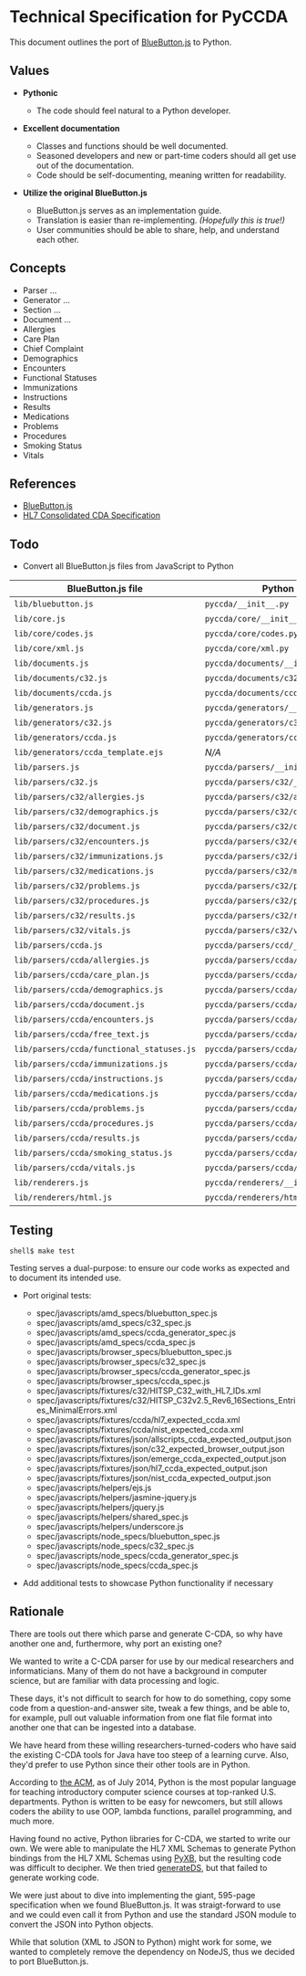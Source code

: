 Technical Specification for PyCCDA
==================================

This document outlines the port of [BlueButton.js][] to Python.

[BlueButton.js]: https://github.com/blue-button/bluebutton.js/


Values
------

 - **Pythonic**
   - The code should feel natural to a Python developer.

 - **Excellent documentation**
   - Classes and functions should be well documented.
   - Seasoned developers and new or part-time coders should all get use out of
   the documentation.
   - Code should be self-documenting, meaning written for readability.

 - **Utilize the original BlueButton.js**
   - BlueButton.js serves as an implementation guide.
   - Translation is easier than re-implementing. _(Hopefully this is true!)_
   - User communities should be able to share, help, and understand each other.


Concepts
--------

 * Parser ...
 * Generator ...
 * Section ...
 * Document ...
 * Allergies
 * Care Plan
 * Chief Complaint
 * Demographics
 * Encounters
 * Functional Statuses
 * Immunizations
 * Instructions
 * Results
 * Medications
 * Problems
 * Procedures
 * Smoking Status
 * Vitals

References
----------

 * [BlueButton.js](http://bluebuttonjs.com)
 * [HL7 Consolidated CDA Specification](http://www.hl7.org/implement/standards/product_brief.cfm?product_id=258)


Todo
----

 * Convert all BlueButton.js files from JavaScript to Python

<table>
	<thead>
	<tr>
		<th>BlueButton.js file</th>
		<th>Python equivalent</th>
		<th>Notes</th>
		<th>Ported?</th>
	</tr>
	</thead>
	<tbody>
	<tr>
	<td> <code>lib/bluebutton.js</code> </td>
	<td> <code>pyccda/__init__.py</code> </td>
	<td>&nbsp;</td>
	<td>Not yet</td>
	</tr>
	<tr class="alt">
	<td> <code>lib/core.js</code> </td>
	<td> <code>pyccda/core/__init__.py</code> </td>
	<td>&nbsp;</td>
	<td>Not yet</td>
	</tr>
	<tr class="alt">
	<td> <code>lib/core/codes.js</code> </td>
	<td> <code>pyccda/core/codes.py</code> </td>
	<td>&nbsp;</td>
	<td>Not yet</td>
	</tr>
	<tr class="alt">
	<td> <code>lib/core/xml.js</code> </td>
	<td> <code>pyccda/core/xml.py</code> </td>
	<td>&nbsp;</td>
	<td>Not yet</td>
	</tr>
	<tr>
	<td> <code>lib/documents.js</code> </td>
	<td> <code>pyccda/documents/__init__.py</code> </td>
	<td>&nbsp;</td>
	<td>Not yet</td>
	</tr>
	<tr>
	<td> <code>lib/documents/c32.js</code> </td>
	<td> <code>pyccda/documents/c32.py</code> </td>
	<td>&nbsp;</td>
	<td>Not yet</td>
	</tr>
	<tr>
	<td> <code>lib/documents/ccda.js</code> </td>
	<td> <code>pyccda/documents/ccda.py</code> </td>
	<td>&nbsp;</td>
	<td>Not yet</td>
	</tr>
	<tr class="alt">
	<td> <code>lib/generators.js</code> </td>
	<td> <code>pyccda/generators/__init__.py</code> </td>
	<td>&nbsp;</td>
	<td>Not yet</td>
	</tr>
	<tr class="alt">
	<td> <code>lib/generators/c32.js</code> </td>
	<td> <code>pyccda/generators/c32.py</code> </td>
	<td>&nbsp;</td>
	<td>Not yet</td>
	</tr>
	<tr class="alt">
	<td> <code>lib/generators/ccda.js</code> </td>
	<td> <code>pyccda/generators/ccda.py</code> </td>
	<td>&nbsp;</td>
	<td>Not yet</td>
	</tr>
	<tr class="alt">
	<td> <code>lib/generators/ccda_template.ejs</code> </td>
	<td>
	<em>N/A</em>
	</td>
	<td>&nbsp;</td>
	<td>&nbsp;</td>
	</tr>
	<tr>
	<td> <code>lib/parsers.js</code> </td>
	<td> <code>pyccda/parsers/__init__.py</code> </td>
	<td>&nbsp;</td>
	<td>Not yet</td>
	</tr>
	<tr>
	<td> <code>lib/parsers/c32.js</code> </td>
	<td> <code>pyccda/parsers/c32/__init__.py</code> </td>
	<td>&nbsp;</td>
	<td>Not yet</td>
	</tr>
	<tr>
	<td> <code>lib/parsers/c32/allergies.js</code> </td>
	<td> <code>pyccda/parsers/c32/allergies.py</code> </td>
	<td>&nbsp;</td>
	<td>Not yet</td>
	</tr>
	<tr>
	<td> <code>lib/parsers/c32/demographics.js</code> </td>
	<td> <code>pyccda/parsers/c32/demographics.py</code> </td>
	<td>&nbsp;</td>
	<td>Not yet</td>
	</tr>
	<tr>
	<td> <code>lib/parsers/c32/document.js</code> </td>
	<td> <code>pyccda/parsers/c32/document.py</code> </td>
	<td>&nbsp;</td>
	<td>Not yet</td>
	</tr>
	<tr>
	<td> <code>lib/parsers/c32/encounters.js</code> </td>
	<td> <code>pyccda/parsers/c32/encounters.py</code> </td>
	<td>&nbsp;</td>
	<td>Not yet</td>
	</tr>
	<tr>
	<td> <code>lib/parsers/c32/immunizations.js</code> </td>
	<td> <code>pyccda/parsers/c32/immunizations.py</code> </td>
	<td>&nbsp;</td>
	<td>Not yet</td>
	</tr>
	<tr>
	<td> <code>lib/parsers/c32/medications.js</code> </td>
	<td> <code>pyccda/parsers/c32/medications.py</code> </td>
	<td>&nbsp;</td>
	<td>Not yet</td>
	</tr>
	<tr>
	<td> <code>lib/parsers/c32/problems.js</code> </td>
	<td> <code>pyccda/parsers/c32/problems.py</code> </td>
	<td>&nbsp;</td>
	<td>Not yet</td>
	</tr>
	<tr>
	<td> <code>lib/parsers/c32/procedures.js</code> </td>
	<td> <code>pyccda/parsers/c32/procedures.py</code> </td>
	<td>&nbsp;</td>
	<td>Not yet</td>
	</tr>
	<tr>
	<td> <code>lib/parsers/c32/results.js</code> </td>
	<td> <code>pyccda/parsers/c32/results.py</code> </td>
	<td>&nbsp;</td>
	<td>Not yet</td>
	</tr>
	<tr>
	<td> <code>lib/parsers/c32/vitals.js</code> </td>
	<td> <code>pyccda/parsers/c32/vitals.py</code> </td>
	<td>&nbsp;</td>
	<td>Not yet</td>
	</tr>
	<tr>
	<td> <code>lib/parsers/ccda.js</code> </td>
	<td> <code>pyccda/parsers/ccd/__init__.py</code> </td>
	<td>&nbsp;</td>
	<td>Not yet</td>
	</tr>
	<tr>
	<td> <code>lib/parsers/ccda/allergies.js</code> </td>
	<td> <code>pyccda/parsers/ccda/allergies.py</code> </td>
	<td>&nbsp;</td>
	<td>Not yet</td>
	</tr>
	<tr>
	<td> <code>lib/parsers/ccda/care_plan.js</code> </td>
	<td> <code>pyccda/parsers/ccda/care_plan.py</code> </td>
	<td>&nbsp;</td>
	<td>Not yet</td>
	</tr>
	<tr>
	<td> <code>lib/parsers/ccda/demographics.js</code> </td>
	<td> <code>pyccda/parsers/ccda/demographics.py</code> </td>
	<td>&nbsp;</td>
	<td>Not yet</td>
	</tr>
	<tr>
	<td> <code>lib/parsers/ccda/document.js</code> </td>
	<td> <code>pyccda/parsers/ccda/document.py</code> </td>
	<td>&nbsp;</td>
	<td>Not yet</td>
	</tr>
	<tr>
	<td> <code>lib/parsers/ccda/encounters.js</code> </td>
	<td> <code>pyccda/parsers/ccda/encounters.py</code> </td>
	<td>&nbsp;</td>
	<td>Not yet</td>
	</tr>
	<tr>
	<td> <code>lib/parsers/ccda/free_text.js</code> </td>
	<td> <code>pyccda/parsers/ccda/free_text.py</code> </td>
	<td>&nbsp;</td>
	<td>Not yet</td>
	</tr>
	<tr>
	<td> <code>lib/parsers/ccda/functional_statuses.js</code> </td>
	<td> <code>pyccda/parsers/ccda/functional_statuses.py</code> </td>
	<td>&nbsp;</td>
	<td>Not yet</td>
	</tr>
	<tr>
	<td> <code>lib/parsers/ccda/immunizations.js</code> </td>
	<td> <code>pyccda/parsers/ccda/immunizations.py</code> </td>
	<td>&nbsp;</td>
	<td>Not yet</td>
	</tr>
	<tr>
	<td> <code>lib/parsers/ccda/instructions.js</code> </td>
	<td> <code>pyccda/parsers/ccda/instructions.py</code> </td>
	<td>&nbsp;</td>
	<td>Not yet</td>
	</tr>
	<tr>
	<td> <code>lib/parsers/ccda/medications.js</code> </td>
	<td> <code>pyccda/parsers/ccda/medications.py</code> </td>
	<td>&nbsp;</td>
	<td>Not yet</td>
	</tr>
	<tr>
	<td> <code>lib/parsers/ccda/problems.js</code> </td>
	<td> <code>pyccda/parsers/ccda/problems.py</code> </td>
	<td>&nbsp;</td>
	<td>Not yet</td>
	</tr>
	<tr>
	<td> <code>lib/parsers/ccda/procedures.js</code> </td>
	<td> <code>pyccda/parsers/ccda/procedures.py</code> </td>
	<td>&nbsp;</td>
	<td>Not yet</td>
	</tr>
	<tr>
	<td> <code>lib/parsers/ccda/results.js</code> </td>
	<td> <code>pyccda/parsers/ccda/results.py</code> </td>
	<td>&nbsp;</td>
	<td>Not yet</td>
	</tr>
	<tr>
	<td> <code>lib/parsers/ccda/smoking_status.js</code> </td>
	<td> <code>pyccda/parsers/ccda/smoking_status.py</code> </td>
	<td>&nbsp;</td>
	<td>Not yet</td>
	</tr>
	<tr>
	<td> <code>lib/parsers/ccda/vitals.js</code> </td>
	<td> <code>pyccda/parsers/ccda/vitals.py</code> </td>
	<td>&nbsp;</td>
	<td>Not yet</td>
	</tr>
	<tr class="alt">
	<td> <code>lib/renderers.js</code> </td>
	<td> <code>pyccda/renderers/__init__.py</code> </td>
	<td>&nbsp;</td>
	<td>Not yet</td>
	</tr>
	<tr class="alt">
	<td> <code>lib/renderers/html.js</code> </td>
	<td> <code>pyccda/renderers/html.py</code> </td>
	<td>&nbsp;</td>
	<td>Not yet</td>
	</tr>
	</tbody>
</table>

Testing
-------

	shell$ make test

Testing serves a dual-purpose: to ensure our code works as expected and to
document its intended use.

 - Port original tests:
   - spec/javascripts/amd_specs/bluebutton_spec.js
   - spec/javascripts/amd_specs/c32_spec.js
   - spec/javascripts/amd_specs/ccda_generator_spec.js
   - spec/javascripts/amd_specs/ccda_spec.js
   - spec/javascripts/browser_specs/bluebutton_spec.js
   - spec/javascripts/browser_specs/c32_spec.js
   - spec/javascripts/browser_specs/ccda_generator_spec.js
   - spec/javascripts/browser_specs/ccda_spec.js
   - spec/javascripts/fixtures/c32/HITSP_C32_with_HL7_IDs.xml
   - spec/javascripts/fixtures/c32/HITSP_C32v2.5_Rev6_16Sections_Entries_MinimalErrors.xml
   - spec/javascripts/fixtures/ccda/hl7_expected_ccda.xml
   - spec/javascripts/fixtures/ccda/nist_expected_ccda.xml
   - spec/javascripts/fixtures/json/allscripts_ccda_expected_output.json
   - spec/javascripts/fixtures/json/c32_expected_browser_output.json
   - spec/javascripts/fixtures/json/emerge_ccda_expected_output.json
   - spec/javascripts/fixtures/json/hl7_ccda_expected_output.json
   - spec/javascripts/fixtures/json/nist_ccda_expected_output.json
   - spec/javascripts/helpers/ejs.js
   - spec/javascripts/helpers/jasmine-jquery.js
   - spec/javascripts/helpers/jquery.js
   - spec/javascripts/helpers/shared_spec.js
   - spec/javascripts/helpers/underscore.js
   - spec/javascripts/node_specs/bluebutton_spec.js
   - spec/javascripts/node_specs/c32_spec.js
   - spec/javascripts/node_specs/ccda_generator_spec.js
   - spec/javascripts/node_specs/ccda_spec.js

 - Add additional tests to showcase Python functionality if necessary

Rationale
---------

There are tools out there which parse and generate C-CDA, so why have another
one and, furthermore, why port an existing one?

We wanted to write a C-CDA parser for use by our medical researchers and
informaticians. Many of them do not have a background in computer science, but
are familiar with data processing and logic.

These days, it's not difficult to search for how to do something, copy some
code from a question-and-answer site, tweak a few things, and be able to, for
example, pull out valuable information from one flat file format into another
one that can be ingested into a database.

We have heard from these willing researchers-turned-coders who have said the
existing C-CDA tools for Java have too steep of a learning curve. Also, they'd
prefer to use Python since their other tools are in Python.

According to [the ACM][1], as of July 2014, Python is the most popular language for
teaching introductory computer science courses at top-ranked U.S. departments.
Python is written to be easy for newcomers, but still allows coders the ability
to use OOP, lambda functions, parallel programming, and much more.

[1]: http://cacm.acm.org/blogs/blog-cacm/176450-python-is-now-the-most-popular-introductory-teaching-language-at-top-us-universities/fulltext

Having found no active, Python libraries for C-CDA, we started to write our
own. We were able to manipulate the HL7 XML Schemas to generate Python bindings
from the HL7 XML Schemas using [PyXB][], but the resulting code was difficult
to decipher. We then tried [generateDS][], but that failed to generate working
code.

[PyXB]: http://pyxb.sourceforge.net/
[generateDS]: http://www.davekuhlman.org/generateDS.html

We were just about to dive into implementing the giant, 595-page specification
when we found BlueButton.js. It was straigt-forward to use and we could even
call it from Python and use the standard JSON module to convert the JSON into
Python objects.

While that solution (XML to JSON to Python) might work for some, we wanted to
completely remove the dependency on NodeJS, thus we decided to port
BlueButton.js.

